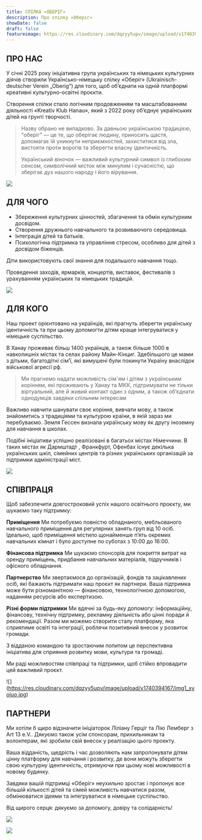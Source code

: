 ```yaml
---
title: СПІЛКА «ОБЕРІГ»
description: Про спілку «Оберіг»
showDate: false
draft: false
featureimage: https://res.cloudinary.com/dqzyy5upv/image/upload/v1740394166/featured_chagg5.jpg
---
```

## ПРО НАС

У січні 2025 року ініціативна група українських та німецьких культурних діячів створили Українсько-німецьку спілку «Оберіг» (Ukrainisch-deutscher Verein  „Oberig“)  для того, щоб об’єднати на одній платформі креативні культурно-освітні проєкти.

Створення спілки стало логічним продовженням та масштабованням  діяльності «Kreativ  Klub  Hanau», який з 2022 року об’єднує українських дітей на грунті творчості.

> Назву обрано не випадково. За давньою українською традицією, "оберіг"  —   це те, що оберігає людину, приносить щастя, допомагає їй уникнути неприємностей, захиститися від зла, вистояти проти ворогів та зберегти власну ідентичність. 
>
> Український віночок —  важливий культурний символ із глибоким сенсом, символічний місток між минулим і сучасністю, що зберігає дух нашого народу і його вірування.

![](https://res.cloudinary.com/dqzyy5upv/image/upload/v1740741931/1_%D0%BF%D0%BE%D1%81%D1%82_11_page-0001_pxwzco.jpg)


## ДЛЯ ЧОГО

* Збереження  культурних цінностей, збагачення та обмін культурним досвідом. 
* Створення дружнього навчального та розвиваючого середовища.  
* Інтеграція дітей та батьків.   
* Психологічна підтримка та управління стресом, особливо для дітей з досвідом біженців.

Діти використовують свої знання для подальшого навчання тощо.

Проведення заходів, ярмарків, концертів, виставок, фестивалів з урахуванням українських та німецьких традицій.

![ ](https://res.cloudinary.com/dqzyy5upv/image/upload/v1740394167/img2_o94e0m.jpg)

## ДЛЯ КОГО

Наш проект орієнтовано на українців, які прагнуть зберегти українську ідентичність та при цьому допомогти дітям краще інтегруватися у німецьке суспільство.

В Ханау проживає більш 1400 українців, а також більше 1000 в навколишніх містах та селах району Майн-Кінциг. Здебільшого це мами з дітьми, багатодітні сім’ї, які вимушені були покинути Україну внаслідок військової агресії рф.

> Ми прагнемо надати можливість сім`ям і дітям з українським корінням, які проживають у Ханау та МКК,  підтримувати не тільки віртуальний, але й живий  контакт один з одним, а також об’єднати однодумців завдяки спільним інтересам

Важливо навчити шанувати своє корiння, вивчати мову, а також знайомитись з традиціями та культурою країни, в якій зараз ми перебуваємо. Земля Гессен визнала українську мову як другу іноземну для навчання в школах.

Подібні ініціативи успішно реалізовані в багатьох містах Німеччини. В таких містах як Дармштадт , Франкфурт, Офенбах існує декілька українських шкіл, сімейних центрів та різних українських організацій за підтримки адміністрації міст.

![](https://res.cloudinary.com/dqzyy5upv/image/upload/v1740484881/20250221_151207_upsrxk.jpg)

## СПІВПРАЦЯ

Щоб забезпечити довгостроковий успіх нашого освітнього проєкту, ми шукаємо таку підтримку:

**Приміщення**
Ми потребуємо повністю обладнаного, мебльованого навчального приміщення для регулярних занять груп від 10 осіб. Ідеально, щоб приміщення містило щонайменше п’ять окремих навчальних кімнат і було доступне по суботах з 10:00 до 16:00.

**Фінансова підтримка**
Ми шукаємо спонсорів для покриття витрат на оренду приміщень, придбання навчальних матеріалів, підручників і офісного обладнання.

**Партнерство**
Ми звертаємося до організацій, фондів та зацікавлених осіб, які бажають підтримати наш проєкт як партнери. Ваша підтримка може бути різноманітною — фінансовою, технологічною допомогою, наданням ресурсів або експертизою.

**Різні форми підтримки**
Ми вдячні за будь-яку допомогу: інформаційну, фінансову, технічну підтримку, рекламну діяльність або цінні поради й рекомендації.
Разом ми можемо створити сталу платформу, яка сприятиме освіті та інтеграції, роблячи позитивний внесок у розвиток громади.

З відданою командою та зростаючим попитом це перспективна ініціатива для сприяння розвитку мови, культури та громаді.

Ми раді можливостям співпраці та підтримки, щоб стійко впровадити цей важливий проєкт.

!\[](https://res.cloudinary.com/dqzyy5upv/image/upload/v1740394167/img1_xyojuo.jpg)

## ПАРТНЕРИ

Ми хотіли б щиро відзначити ініціаторок Ліліану Герціг та Лію Лемберг з Art 13 e.V.. Дякуємо також усім спонсорам, прихильникам та волонтерам, які зробили свій внесок у реалізацію цього проекту.

Ваша відданість, щедрість і час дозволяють нам запропонувати дітям цінну платформу для навчання і розвитку, де вони можуть зберегти свою культурну ідентичність, отримуючи при цьому нові можливості в новому будинку.

Завдяки вашій підтримці «Оберіг» неухильно зростає і пропонує все більшій кількості дітей та сімей можливість навчатися разом, обмінюватися ідеями та інтегруватися в німецьке суспільство.

Від щирого серця: дякуємо за допомогу, довіру та солідарність!

![](https://res.cloudinary.com/dqzyy5upv/image/upload/v1740740679/IMG_0643_ubkzpx.jpg)

![](https://res.cloudinary.com/dqzyy5upv/image/upload/v1740740787/5_rn3gz2.jpg)

![]()
